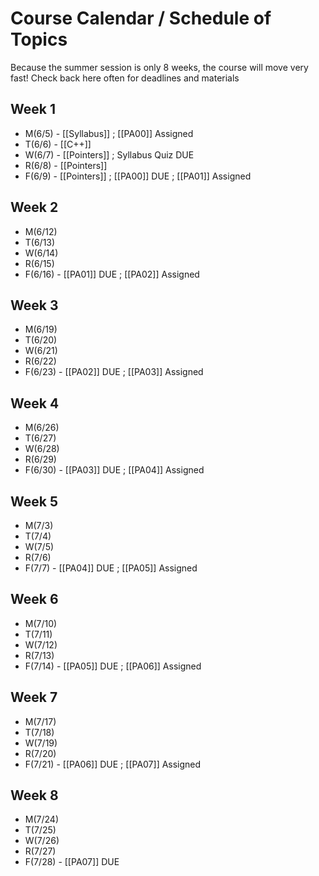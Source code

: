 
# Course Calendar / Schedule of Topics

Because the summer session is only 8 weeks, the course will move very fast! Check back here often for deadlines and materials

## Week 1
* M(6/5) - [[Syllabus]] ;  [[PA00]] Assigned
* T(6/6) - [[C++]]
* W(6/7) - [[Pointers]] ; Syllabus Quiz DUE
* R(6/8) - [[Pointers]]
* F(6/9) - [[Pointers]] ; [[PA00]] DUE ; [[PA01]] Assigned

## Week 2
* M(6/12)
* T(6/13)
* W(6/14)
* R(6/15)
* F(6/16) - [[PA01]] DUE ; [[PA02]] Assigned

## Week 3
* M(6/19) 
* T(6/20)
* W(6/21)
* R(6/22)
* F(6/23) - [[PA02]] DUE ; [[PA03]] Assigned

## Week 4
* M(6/26) 
* T(6/27)
* W(6/28)
* R(6/29)
* F(6/30) - [[PA03]] DUE ; [[PA04]] Assigned

## Week 5
* M(7/3)
* T(7/4)
* W(7/5)
* R(7/6)
* F(7/7) - [[PA04]] DUE ; [[PA05]] Assigned

## Week 6
* M(7/10)
* T(7/11)
* W(7/12)
* R(7/13)
* F(7/14) - [[PA05]] DUE ; [[PA06]] Assigned

## Week 7
* M(7/17)
* T(7/18)
* W(7/19)
* R(7/20)
* F(7/21) - [[PA06]] DUE ; [[PA07]] Assigned

## Week 8
* M(7/24)
* T(7/25)
* W(7/26)
* R(7/27)
* F(7/28) - [[PA07]] DUE